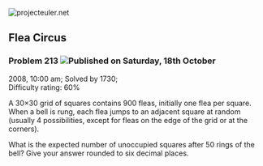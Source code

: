 ![projecteuler.net](images/print_page_logo.png)

## Flea Circus

### Problem 213 ![](images/icon_info.png)Published on Saturday, 18th October
2008, 10:00 am; Solved by 1730;  
Difficulty rating: 60%

A 30×30 grid of squares contains 900 fleas, initially one flea per square.  
When a bell is rung, each flea jumps to an adjacent square at random (usually
4 possibilities, except for fleas on the edge of the grid or at the corners).

What is the expected number of unoccupied squares after 50 rings of the bell?
Give your answer rounded to six decimal places.

  
  

